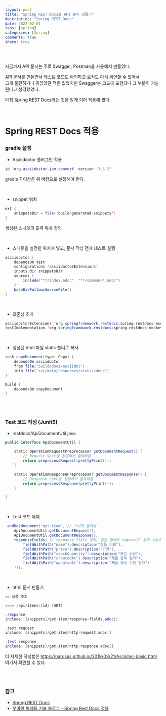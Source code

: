 ```yaml
---
layout: post  
title: "Spring REST Docs로 API 문서 만들기"    
description: "Spring REST Docs"  
date: 2022-02-01  
tags: [spring]  
categories: [Spring]  
comments: true  
share: true
---  
```


<br />

지금까지 API 문서는 주로 Swagger, Postman을 사용해서 만들었다.        

API 문서를 만들면서 테스트 코드도 확인하고 로직도 다시 확인할 수 있어서    
크게 불편하거나 귀찮았던 적은 없었지만 Swagger는 코드에 포함되니 그 부분이 거슬린다고 생각했었다.   

마침 Spring REST Docs라는 것을 알게 되어 적용해 봤다.    

<br />

# Spring REST Docs 적용 
### gradle 설정 

* Asciidoctor 플러그인 적용

```java
id 'org.asciidoctor.jvm.convert' version '3.3.2'
```

gradle 7 이상은 위 버전으로 설정해야 한다.   

<br />   

* snippet 위치 

```java
ext {
    snippetsDir = file('build/generated-snippets')
}
```

생성된 스니펫의 출력 위치 정의 


<br />   

* 스니펫을 설정한 위치에 넣고, 문서 작성 전에 테스트 실행 

```java
asciidoctor {
    dependsOn test
    configurations 'asciidoctorExtensions'
    inputs.dir snippetsDir
    sources {
        include("**/index.adoc", "**/common/*.adoc")
    }
    baseDirFollowsSourceFile()
}
```

<br />   

* 의존성 추가 

```java
asciidoctorExtensions 'org.springframework.restdocs:spring-restdocs-asciidoctor'
testImplementation 'org.springframework.restdocs:spring-restdocs-mockmvc'
```

<br />   

* 생성된 html 파일 static 폴더로 복사 

```java
task copyDocument(type: Copy) {
    dependsOn asciidoctor
    from file("build/docs/asciidoc")
    into file("src/main/resources/static/docs")
}

build {
    dependsOn copyDocument
}
```

<br />   
<br />   


### Test 코드 작성 (Junit5)

* restdocs/ApiDocumentUtil.java

```java
public interface ApiDocumentUtil {
	
	static OperationRequestPreprocessor getDocumentRequest() {
		// Request Spec을 정렬해서 출력해줌
		return preprocessRequest(prettyPrint());
	}

	static OperationResponsePreprocessor getDocumentResponse() {
		// Response Spec을 정렬해서 출력해줌
		return preprocessResponse(prettyPrint());
	}

}
```

<br />

* Test 코드 예제 

```java
.andDo(document("get-item", // 스니펫 폴더명
    ApiDocumentUtil.getDocumentRequest(), 
    ApiDocumentUtil.getDocumentResponse(),
    responseFields( // response fiels 정의, 같은 형태로 request도 정의 가능하다. 
        fieldWithPath("name").description("상품 이름"),
        fieldWithPath("price").description("가격"),
        fieldWithPath("stockQuantity").description("재고 수량"),
        fieldWithPath("createdAt").description("제품 등록 일자"),
        fieldWithPath("updatedAt").description("제품 정보 수정 일자")
    )));
```

<br />

* html 문서 만들기 

```java
== 상품 조회 

==== /api/items/{id} (GET)

.response
include::{snippets}/get-item/response-fields.adoc[]

.test request
include::{snippets}/get-item/http-request.adoc[]

.test response
include::{snippets}/get-item/http-response.adoc[]
``` 

더 자세한 작성법은 <https://narusas.github.io/2018/03/21/Asciidoc-basic.html> 여기서 확인할 수 있다.  

<br />   
<br />   

### 참고 
* [Spring REST Docs](https://spring.io/projects/spring-restdocs)
* [우아한 형제들 기술 블로그 - Spring Rest Docs 적용](https://techblog.woowahan.com/2597/)














